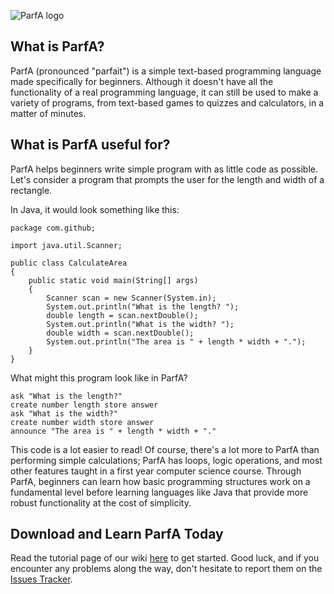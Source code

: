 ![ParfA logo](http://i.imgur.com/yPF8UfJ.png)

## What is ParfA?

ParfA (pronounced "parfait") is a simple text-based programming language made specifically for beginners. Although it doesn't have all the functionality of a real programming language, it can still be used to make a variety of programs, from text-based games to quizzes and calculators, in a matter of minutes. 

## What is ParfA useful for?

ParfA helps beginners write simple program with as little code as possible. Let's consider a program that prompts the user for the length and width of a rectangle. 

In Java, it would look something like this:

````
package com.github;

import java.util.Scanner;

public class CalculateArea
{
    public static void main(String[] args)
    {
        Scanner scan = new Scanner(System.in);
        System.out.println("What is the length? ");
        double length = scan.nextDouble();
        System.out.println("What is the width? ");
        double width = scan.nextDouble();
        System.out.println("The area is " + length * width + ".");
    }
}
````
What might this program look like in ParfA?
````
ask "What is the length?"
create number length store answer
ask "What is the width?"
create number width store answer
announce "The area is " + length * width + "."
````
This code is a lot easier to read! Of course, there's a lot more to ParfA than performing simple calculations; ParfA has loops, logic operations, and most other features taught in a first year computer science course. Through ParfA, beginners can learn how basic programming structures work on a fundamental level before learning languages like Java that provide more robust functionality at the cost of simplicity. 

## Download and Learn ParfA Today

Read the tutorial page of our wiki [here](https://github.com/arjunvnair/ParfA/wiki/Tutorial) to get started. Good luck, and if you encounter any problems along the way, don't hesitate to report them on the [Issues Tracker](https://github.com/arjunvnair/ParfA/issues).
